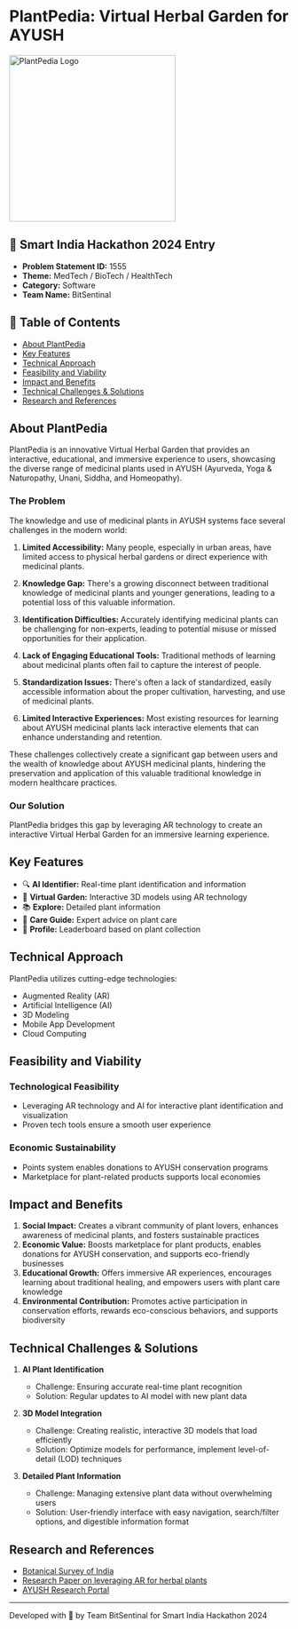# PlantPedia: Virtual Herbal Garden for AYUSH

<img src="https://your-image-url.com/plantpedia-logo.png" alt="PlantPedia Logo" width="300" />

## 🌟 Smart India Hackathon 2024 Entry

- **Problem Statement ID:** 1555
- **Theme:** MedTech / BioTech / HealthTech
- **Category:** Software
- **Team Name:** BitSentinal

## 📌 Table of Contents

- [About PlantPedia](#about-plantpedia)
- [Key Features](#key-features)
- [Technical Approach](#technical-approach)
- [Feasibility and Viability](#feasibility-and-viability)
- [Impact and Benefits](#impact-and-benefits)
- [Technical Challenges & Solutions](#technical-challenges--solutions)
- [Research and References](#research-and-references)

## About PlantPedia

PlantPedia is an innovative Virtual Herbal Garden that provides an interactive, educational, and immersive experience to users, showcasing the diverse range of medicinal plants used in AYUSH (Ayurveda, Yoga & Naturopathy, Unani, Siddha, and Homeopathy).

### The Problem

The knowledge and use of medicinal plants in AYUSH systems face several challenges in the modern world:

1. **Limited Accessibility:** Many people, especially in urban areas, have limited access to physical herbal gardens or direct experience with medicinal plants.

2. **Knowledge Gap:** There's a growing disconnect between traditional knowledge of medicinal plants and younger generations, leading to a potential loss of this valuable information.

3. **Identification Difficulties:** Accurately identifying medicinal plants can be challenging for non-experts, leading to potential misuse or missed opportunities for their application.

4. **Lack of Engaging Educational Tools:** Traditional methods of learning about medicinal plants often fail to capture the interest of people.
   
5. **Standardization Issues:** There's often a lack of standardized, easily accessible information about the proper cultivation, harvesting, and use of medicinal plants.

6. **Limited Interactive Experiences:** Most existing resources for learning about AYUSH medicinal plants lack interactive elements that can enhance understanding and retention.

These challenges collectively create a significant gap between users and the wealth of knowledge about AYUSH medicinal plants, hindering the preservation and application of this valuable traditional knowledge in modern healthcare practices.

### Our Solution

PlantPedia bridges this gap by leveraging AR technology to create an interactive Virtual Herbal Garden for an immersive learning experience.

## Key Features

- 🔍 **AI Identifier:** Real-time plant identification and information
- 🌿 **Virtual Garden:** Interactive 3D models using AR technology
- 📚 **Explore:** Detailed plant information
- 🌱 **Care Guide:** Expert advice on plant care
- 👤 **Profile:** Leaderboard based on plant collection

## Technical Approach

PlantPedia utilizes cutting-edge technologies:

- Augmented Reality (AR)
- Artificial Intelligence (AI)
- 3D Modeling
- Mobile App Development
- Cloud Computing

## Feasibility and Viability

### Technological Feasibility
- Leveraging AR technology and AI for interactive plant identification and visualization
- Proven tech tools ensure a smooth user experience

### Economic Sustainability
- Points system enables donations to AYUSH conservation programs
- Marketplace for plant-related products supports local economies

## Impact and Benefits

1. **Social Impact:** Creates a vibrant community of plant lovers, enhances awareness of medicinal plants, and fosters sustainable practices
2. **Economic Value:** Boosts marketplace for plant products, enables donations for AYUSH conservation, and supports eco-friendly businesses
3. **Educational Growth:** Offers immersive AR experiences, encourages learning about traditional healing, and empowers users with plant care knowledge
4. **Environmental Contribution:** Promotes active participation in conservation efforts, rewards eco-conscious behaviors, and supports biodiversity

## Technical Challenges & Solutions

1. **AI Plant Identification**
   - Challenge: Ensuring accurate real-time plant recognition
   - Solution: Regular updates to AI model with new plant data

2. **3D Model Integration**
   - Challenge: Creating realistic, interactive 3D models that load efficiently
   - Solution: Optimize models for performance, implement level-of-detail (LOD) techniques

3. **Detailed Plant Information**
   - Challenge: Managing extensive plant data without overwhelming users
   - Solution: User-friendly interface with easy navigation, search/filter options, and digestible information format

## Research and References

- [Botanical Survey of India](https://bsi.gov.in/page/en/medicinal-plant-database)
- [Research Paper on leveraging AR for herbal plants](https://dl.acm.org/doi/10.1145/3168390.3168426)
- [AYUSH Research Portal](https://ayushportal.nic.in/)

---

Developed with 🌿 by Team BitSentinal for Smart India Hackathon 2024
